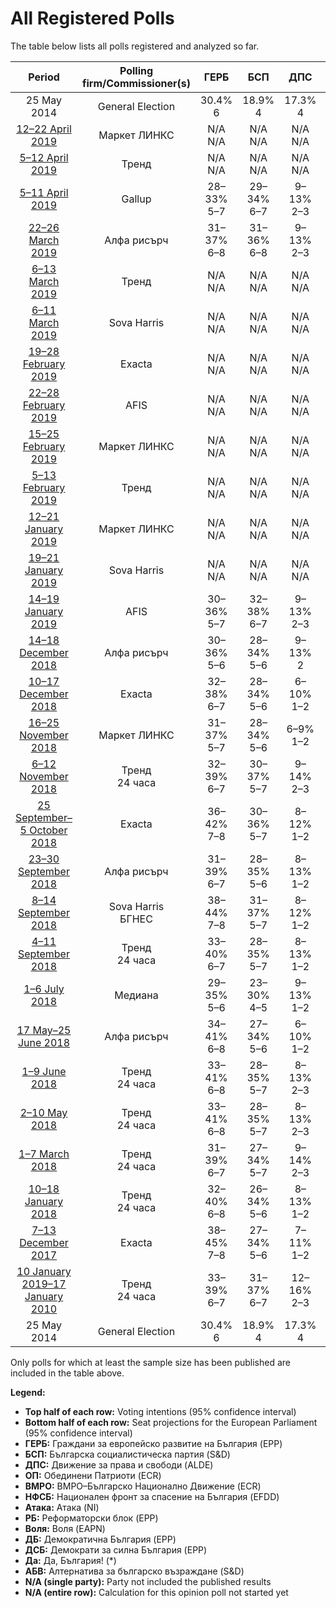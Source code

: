 # All Registered Polls

The table below lists all polls registered and analyzed so far.

| Period     | Polling firm/Commissioner(s) | ГЕРБ | БСП | ДПС | ОП | ВМРО | НФСБ | Атака | РБ | Воля | ДБ | ДСБ | Да | АБВ |
|:----------:|:----------------------------:|:--:|:--:|:--:|:--:|:--:|:--:|:--:|:--:|:--:|:--:|:--:|:--:|:--:|
| 25 May 2014 | General Election | 30.4% <br> 6 | 18.9% <br> 4 | 17.3% <br> 4 | 10.7% <br> 2 | 10.7% <br> 1 | 10.7% <br> 1 | 10.7% <br> 0 | 6.4% <br> 1 | 0.0% <br> 0 | 0.0% <br> 0 | 0.0% <br> 0 | 0.0% <br> 0 | 0.0% <br> 0 |
| [12–22 April 2019](2019-04-22-МаркетЛИНКС.html) | Маркет ЛИНКС | N/A <br> N/A | N/A <br> N/A | N/A <br> N/A | N/A <br> N/A | N/A <br> N/A | N/A <br> N/A | N/A <br> N/A | N/A <br> N/A | N/A <br> N/A | N/A <br> N/A | N/A <br> N/A | N/A <br> N/A | N/A <br> N/A |
| [5–12 April 2019](2019-04-12-Тренд.html) | Тренд | N/A <br> N/A | N/A <br> N/A | N/A <br> N/A | N/A <br> N/A | N/A <br> N/A | N/A <br> N/A | N/A <br> N/A | N/A <br> N/A | N/A <br> N/A | N/A <br> N/A | N/A <br> N/A | N/A <br> N/A | N/A <br> N/A |
| [5–11 April 2019](2019-04-11-Gallup.html) | Gallup | 28–33% <br> 5–7 | 29–34% <br> 6–7 | 9–13% <br> 2–3 | N/A <br> N/A | 4–6% <br> 0–1 | 1–2% <br> 0 | 1–3% <br> 0 | 1–3% <br> 0 | 2–5% <br> 0 | 3–6% <br> 0–1 | N/A <br> N/A | N/A <br> N/A | 1–2% <br> 0 |
| [22–26 March 2019](2019-03-26-Алфарисърч.html) | Алфа рисърч | 31–37% <br> 6–8 | 31–36% <br> 6–8 | 9–13% <br> 2–3 | N/A <br> N/A | 3–5% <br> 0–1 | 1–3% <br> 0 | 1–3% <br> 0 | N/A <br> N/A | 1–3% <br> 0 | 4–7% <br> 0–1 | N/A <br> N/A | N/A <br> N/A | 1–2% <br> 0 |
| [6–13 March 2019](2019-03-13-Тренд.html) | Тренд | N/A <br> N/A | N/A <br> N/A | N/A <br> N/A | N/A <br> N/A | N/A <br> N/A | N/A <br> N/A | N/A <br> N/A | N/A <br> N/A | N/A <br> N/A | N/A <br> N/A | N/A <br> N/A | N/A <br> N/A | N/A <br> N/A |
| [6–11 March 2019](2019-03-11-SovaHarris.html) | Sova Harris | N/A <br> N/A | N/A <br> N/A | N/A <br> N/A | N/A <br> N/A | N/A <br> N/A | N/A <br> N/A | N/A <br> N/A | N/A <br> N/A | N/A <br> N/A | N/A <br> N/A | N/A <br> N/A | N/A <br> N/A | N/A <br> N/A |
| [19–28 February 2019](2019-02-28-Exacta.html) | Exacta | N/A <br> N/A | N/A <br> N/A | N/A <br> N/A | N/A <br> N/A | N/A <br> N/A | N/A <br> N/A | N/A <br> N/A | N/A <br> N/A | N/A <br> N/A | N/A <br> N/A | N/A <br> N/A | N/A <br> N/A | N/A <br> N/A |
| [22–28 February 2019](2019-02-28-AFIS.html) | AFIS | N/A <br> N/A | N/A <br> N/A | N/A <br> N/A | N/A <br> N/A | N/A <br> N/A | N/A <br> N/A | N/A <br> N/A | N/A <br> N/A | N/A <br> N/A | N/A <br> N/A | N/A <br> N/A | N/A <br> N/A | N/A <br> N/A |
| [15–25 February 2019](2019-02-25-МаркетЛИНКС.html) | Маркет ЛИНКС | N/A <br> N/A | N/A <br> N/A | N/A <br> N/A | N/A <br> N/A | N/A <br> N/A | N/A <br> N/A | N/A <br> N/A | N/A <br> N/A | N/A <br> N/A | N/A <br> N/A | N/A <br> N/A | N/A <br> N/A | N/A <br> N/A |
| [5–13 February 2019](2019-02-13-Тренд.html) | Тренд | N/A <br> N/A | N/A <br> N/A | N/A <br> N/A | N/A <br> N/A | N/A <br> N/A | N/A <br> N/A | N/A <br> N/A | N/A <br> N/A | N/A <br> N/A | N/A <br> N/A | N/A <br> N/A | N/A <br> N/A | N/A <br> N/A |
| [12–21 January 2019](2019-01-21-МаркетЛИНКС.html) | Маркет ЛИНКС | N/A <br> N/A | N/A <br> N/A | N/A <br> N/A | N/A <br> N/A | N/A <br> N/A | N/A <br> N/A | N/A <br> N/A | N/A <br> N/A | N/A <br> N/A | N/A <br> N/A | N/A <br> N/A | N/A <br> N/A | N/A <br> N/A |
| [19–21 January 2019](2019-01-21-SovaHarris.html) | Sova Harris | N/A <br> N/A | N/A <br> N/A | N/A <br> N/A | N/A <br> N/A | N/A <br> N/A | N/A <br> N/A | N/A <br> N/A | N/A <br> N/A | N/A <br> N/A | N/A <br> N/A | N/A <br> N/A | N/A <br> N/A | N/A <br> N/A |
| [14–19 January 2019](2019-01-19-AFIS.html) | AFIS | 30–36% <br> 5–7 | 32–38% <br> 6–7 | 9–13% <br> 2–3 | 4–6% <br> 0–1 | N/A <br> N/A | N/A <br> N/A | N/A <br> N/A | 1–3% <br> 0 | 1–2% <br> 0 | 1–2% <br> 0 | N/A <br> N/A | N/A <br> N/A | N/A <br> N/A |
| [14–18 December 2018](2018-12-18-Алфарисърч.html) | Алфа рисърч | 30–36% <br> 5–6 | 28–34% <br> 5–6 | 9–13% <br> 2 | 5–8% <br> 0–1 | N/A <br> N/A | N/A <br> N/A | N/A <br> N/A | N/A <br> N/A | 3–5% <br> 0–1 | 5–8% <br> 0–1 | N/A <br> N/A | N/A <br> N/A | N/A <br> N/A |
| [10–17 December 2018](2018-12-17-Exacta.html) | Exacta | 32–38% <br> 6–7 | 28–34% <br> 5–6 | 6–10% <br> 1–2 | 5–7% <br> 0–1 | N/A <br> N/A | N/A <br> N/A | N/A <br> N/A | 1–3% <br> 0 | 1–3% <br> 0 | 3–5% <br> 0–1 | N/A <br> N/A | N/A <br> N/A | N/A <br> N/A |
| [16–25 November 2018](2018-11-25-МаркетЛИНКС.html) | Маркет ЛИНКС | 31–37% <br> 5–7 | 28–34% <br> 5–6 | 6–9% <br> 1–2 | 5–8% <br> 0–1 | N/A <br> N/A | N/A <br> N/A | N/A <br> N/A | N/A <br> N/A | 1–3% <br> 0 | 5–8% <br> 0–1 | N/A <br> N/A | N/A <br> N/A | N/A <br> N/A |
| [6–12 November 2018](2018-11-12-Тренд.html) | Тренд <br> 24 часа | 32–39% <br> 6–7 | 30–37% <br> 5–7 | 9–14% <br> 2–3 | 5–9% <br> 1–2 | N/A <br> N/A | N/A <br> N/A | N/A <br> N/A | 1–3% <br> 0 | 1–4% <br> 0 | 2–5% <br> 0 | N/A <br> N/A | N/A <br> N/A | N/A <br> N/A |
| [25 September–5 October 2018](2018-10-05-Exacta.html) | Exacta | 36–42% <br> 7–8 | 30–36% <br> 5–7 | 8–12% <br> 1–2 | 8–12% <br> 1–2 | N/A <br> N/A | N/A <br> N/A | N/A <br> N/A | 1–3% <br> 0 | 1–3% <br> 0 | 2–4% <br> 0 | N/A <br> N/A | N/A <br> N/A | N/A <br> N/A |
| [23–30 September 2018](2018-09-30-Алфарисърч.html) | Алфа рисърч | 31–39% <br> 6–7 | 28–35% <br> 5–6 | 8–13% <br> 1–2 | 6–10% <br> 1–2 | N/A <br> N/A | N/A <br> N/A | N/A <br> N/A | N/A <br> N/A | 2–5% <br> 0 | 3–7% <br> 0–1 | N/A <br> N/A | N/A <br> N/A | N/A <br> N/A |
| [8–14 September 2018](2018-09-14-SovaHarris.html) | Sova Harris <br> БГНЕС | 38–44% <br> 7–8 | 31–37% <br> 5–7 | 8–12% <br> 1–2 | 7–11% <br> 1–2 | N/A <br> N/A | N/A <br> N/A | N/A <br> N/A | N/A <br> N/A | 1–3% <br> 0 | 2–4% <br> 0 | N/A <br> N/A | N/A <br> N/A | N/A <br> N/A |
| [4–11 September 2018](2018-09-11-Тренд.html) | Тренд <br> 24 часа | 33–40% <br> 6–7 | 28–35% <br> 5–7 | 8–13% <br> 1–2 | 7–11% <br> 1–2 | N/A <br> N/A | N/A <br> N/A | N/A <br> N/A | 1–3% <br> 0 | 1–4% <br> 0 | 2–5% <br> 0–1 | N/A <br> N/A | N/A <br> N/A | N/A <br> N/A |
| [1–6 July 2018](2018-07-06-Медиана.html) | Медиана | 29–35% <br> 5–6 | 23–30% <br> 4–5 | 9–13% <br> 1–2 | 10–15% <br> 2–3 | N/A <br> N/A | N/A <br> N/A | N/A <br> N/A | N/A <br> N/A | 2–4% <br> 0 | N/A <br> N/A | N/A <br> N/A | N/A <br> N/A | N/A <br> N/A |
| [17 May–25 June 2018](2018-06-25-Алфарисърч.html) | Алфа рисърч | 34–41% <br> 6–8 | 27–34% <br> 5–6 | 6–10% <br> 1–2 | 6–10% <br> 1–2 | N/A <br> N/A | N/A <br> N/A | N/A <br> N/A | N/A <br> N/A | 2–5% <br> 0 | 2–5% <br> 0 | N/A <br> N/A | N/A <br> N/A | N/A <br> N/A |
| [1–9 June 2018](2018-06-09-Тренд.html) | Тренд <br> 24 часа | 33–41% <br> 6–8 | 28–35% <br> 5–7 | 8–13% <br> 2–3 | 7–11% <br> 1–2 | N/A <br> N/A | N/A <br> N/A | N/A <br> N/A | 1–3% <br> 0 | 2–5% <br> 0 | 2–5% <br> 0 | N/A <br> N/A | N/A <br> N/A | N/A <br> N/A |
| [2–10 May 2018](2018-05-10-Тренд.html) | Тренд <br> 24 часа | 33–41% <br> 6–8 | 28–35% <br> 5–7 | 8–13% <br> 2–3 | 7–11% <br> 1–2 | N/A <br> N/A | N/A <br> N/A | N/A <br> N/A | 1–4% <br> 0 | 2–4% <br> 0 | 2–6% <br> 0–1 | N/A <br> N/A | N/A <br> N/A | N/A <br> N/A |
| [1–7 March 2018](2018-03-07-Тренд.html) | Тренд <br> 24 часа | 31–39% <br> 6–7 | 27–34% <br> 5–7 | 9–14% <br> 2–3 | 6–11% <br> 1–2 | N/A <br> N/A | N/A <br> N/A | N/A <br> N/A | 2–4% <br> 0 | 2–4% <br> 0 | N/A <br> N/A | 1–3% <br> 0 | 2–4% <br> 0 | N/A <br> N/A |
| [10–18 January 2018](2018-01-18-Тренд.html) | Тренд <br> 24 часа | 32–40% <br> 6–8 | 26–34% <br> 5–6 | 8–13% <br> 1–2 | 7–11% <br> 1–2 | N/A <br> N/A | N/A <br> N/A | N/A <br> N/A | 2–5% <br> 0 | 2–4% <br> 0 | N/A <br> N/A | 1–3% <br> 0 | 2–4% <br> 0 | N/A <br> N/A |
| [7–13 December 2017](2017-12-13-Exacta.html) | Exacta | 38–45% <br> 7–8 | 27–34% <br> 5–6 | 7–11% <br> 1–2 | 7–11% <br> 1–2 | N/A <br> N/A | N/A <br> N/A | N/A <br> N/A | 1–3% <br> 0 | 2–4% <br> 0 | N/A <br> N/A | 1–3% <br> 0 | 1–2% <br> 0 | N/A <br> N/A |
| [10 January 2019–17 January 2010](2010-01-17-Тренд.html) | Тренд <br> 24 часа | 33–39% <br> 6–7 | 31–37% <br> 6–7 | 12–16% <br> 2–3 | 6–9% <br> 1–2 | N/A <br> N/A | N/A <br> N/A | N/A <br> N/A | N/A <br> N/A | 2–4% <br> 0 | 3–5% <br> 0–1 | N/A <br> N/A | N/A <br> N/A | N/A <br> N/A |
| 25 May 2014 | General Election | 30.4% <br> 6 | 18.9% <br> 4 | 17.3% <br> 4 | 10.7% <br> 2 | 10.7% <br> 1 | 10.7% <br> 1 | 10.7% <br> 0 | 6.4% <br> 1 | 0.0% <br> 0 | 0.0% <br> 0 | 0.0% <br> 0 | 0.0% <br> 0 | 0.0% <br> 0 |

Only polls for which at least the sample size has been published are included in the table above.

**Legend:**
+ **Top half of each row:** Voting intentions (95% confidence interval)
+ **Bottom half of each row:** Seat projections for the European Parliament (95% confidence interval)
+ **ГЕРБ:** Граждани за европейско развитие на България (EPP)
+ **БСП:** Българска социалистическа партия (S&D)
+ **ДПС:** Движение за права и свободи (ALDE)
+ **ОП:** Обединени Патриоти (ECR)
+ **ВМРО:** ВМРО–Българско Национално Движение (ECR)
+ **НФСБ:** Национален фронт за спасение на България (EFDD)
+ **Атака:** Атака (NI)
+ **РБ:** Реформаторски блок (EPP)
+ **Воля:** Воля (EAPN)
+ **ДБ:** Демократична България (EPP)
+ **ДСБ:** Демократи за силна България (EPP)
+ **Да:** Да, България! (*)
+ **АБВ:** Алтернатива за българско възраждане (S&D)
+ **N/A (single party):** Party not included the published results
+ **N/A (entire row):** Calculation for this opinion poll not started yet

